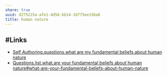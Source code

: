 ```yaml
---
share: true
uuid: d275225a-afe1-4d56-bb14-16775ee336a8
title: human nature
---
```

## #Links

* [Self Authoring.questions.what are my fundamental beliefs about human nature](/undefined)
* [Questions.list.what.are your fundamental beliefs about human nature#what-are-your-fundamental-beliefs-about-human-nature](/undefined)